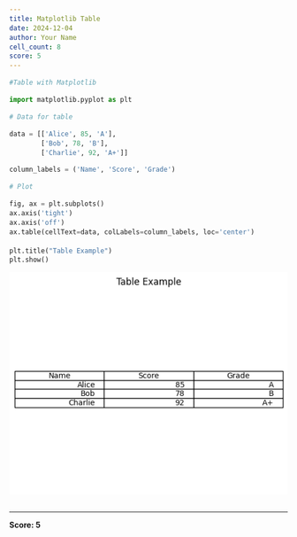 ```yaml
---
title: Matplotlib Table
date: 2024-12-04
author: Your Name
cell_count: 8
score: 5
---
```


```python
#Table with Matplotlib
```


```python
import matplotlib.pyplot as plt
```


```python
# Data for table
```


```python
data = [['Alice', 85, 'A'],
        ['Bob', 78, 'B'],
        ['Charlie', 92, 'A+']]
```


```python
column_labels = ('Name', 'Score', 'Grade')
```


```python
# Plot
```


```python
fig, ax = plt.subplots()
ax.axis('tight')
ax.axis('off')
ax.table(cellText=data, colLabels=column_labels, loc='center')

plt.title("Table Example")
plt.show()
```


    
![png](matplotlib_table_files/matplotlib_table_6_0.png)
    



```python

```


---
**Score: 5**
